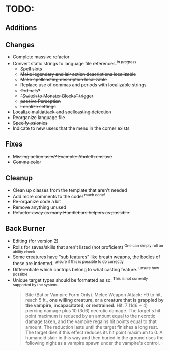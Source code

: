 # TODO:

## Additions

## Changes
- Complete massive refactor
- Convert static strings to language file references.<sup>*In progress*</sup>
	- ~~Spell slots~~
	- ~~Make legendary and lair action descriptions localizable~~
	- ~~Make spellcasting description localizable~~
	- ~~Replace use of commas and periods with localizable strings~~	
	- ~~Ordinals?~~
	- ~~"Switch to Monster Blocks" trigger~~
	- ~~passive Perception~~
    - ~~Localize settings~~
- ~~Localize multiattack and spellcasting detection~~
- Reorganize language file
- ~~Specify psionics~~
- Indicate to new users that the menu in the corner exists
  
## Fixes
- ~~Missing action uses? Example: Aboleth.enslave~~
- ~~Comma color~~ 

## Cleanup
- Clean up classes from the template that aren't needed
- Add more comments to the code! <sup>much done!</sup>
- Re-organize code a bit
- Remove anything unused
- ~~Refactor away as many Handlebars helpers as possible.~~

## Back Burner
- Editing (for version 2)
- Rolls for saves/skills that aren't listed (not proficient) <sup>One can simply roll an ability check</sup>
- Some creatures have "sub features" like breath weapns, the bodies of these are indented. <sup>unsure if this is possible to do correctly</sup>
- Differentiate which cantrips belong to what casting feature. <sup>unsure how possible</sup>
- Unique target types should be formatted as so: <sup>This is not currently supported by the system.</sup>
	> Bite (Bat or Vampire Form Only). Melee Weapon Attack: +9 to hit, reach 5 ft., **one willing creature, or a creature that is grappled by the vampire, incapacitated, or restrained.** Hit: 7 (1d6 + 4) piercing damage plus 10 (3d6) necrotic damage. The target's hit point maximum is reduced by an amount equal to the necrotic damage taken, and the vampire regains hit points equal to that amount. The reduction lasts until the target finishes a long rest. The target dies if this effect reduces its hit point maximum to 0. A humanoid slain in this way and then buried in the ground rises the following night as a vampire spawn under the vampire's control.
